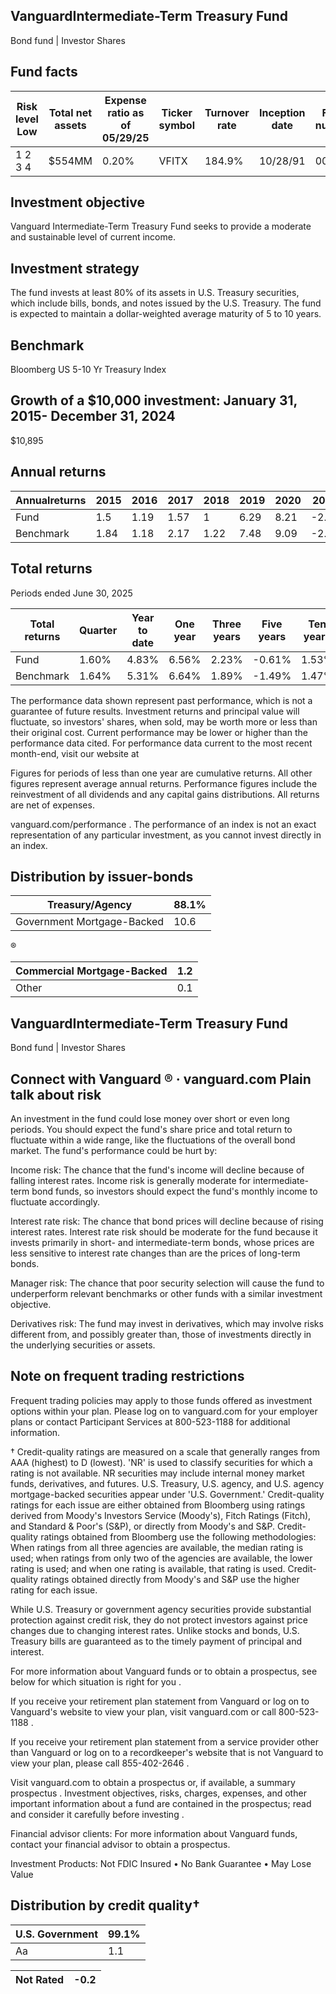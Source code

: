 ## VanguardIntermediate-Term Treasury Fund

Bond fund | Investor Shares

## Fund facts

| Risk level Low   | Total net assets   | Expense ratio as of 05/29/25   | Ticker symbol   | Turnover rate   | Inception date   |   Fund number |
|------------------|--------------------|--------------------------------|-----------------|-----------------|------------------|---------------|
| 1 2 3 4          | $554MM             | 0.20%                          | VFITX           | 184.9%          | 10/28/91         |          0035 |

## Investment objective

Vanguard Intermediate-Term Treasury Fund seeks to provide a moderate and sustainable level of current income.

## Investment strategy

The fund invests at least 80% of its assets in U.S. Treasury securities, which include bills, bonds, and notes issued by the U.S. Treasury. The fund is expected to maintain a dollar-weighted average maturity of 5 to 10 years.

## Benchmark

Bloomberg US 5-10 Yr Treasury Index

## Growth of a $10,000 investment:  January 31, 2015-  December 31, 2024

$10,895

<!-- image -->

## Annual returns

<!-- image -->

| Annualreturns   |   2015 |   2016 |   2017 |   2018 |   2019 |   2020 |   2021 |   2022 |   2023 |   2024 |
|-----------------|--------|--------|--------|--------|--------|--------|--------|--------|--------|--------|
| Fund            |   1.5  |   1.19 |   1.57 |   1    |   6.29 |   8.21 |  -2.29 | -10.43 |   4.07 |   1.38 |
| Benchmark       |   1.84 |   1.18 |   2.17 |   1.22 |   7.48 |   9.09 |  -2.97 | -12.58 |   4.11 |   0.22 |

## Total returns

Periods ended June 30, 2025

| Total returns   | Quarter   | Year to date   | One year   | Three years   | Five years   | Ten years   |
|-----------------|-----------|----------------|------------|---------------|--------------|-------------|
| Fund            | 1.60%     | 4.83%          | 6.56%      | 2.23%         | -0.61%       | 1.53%       |
| Benchmark       | 1.64%     | 5.31%          | 6.64%      | 1.89%         | -1.49%       | 1.47%       |

The performance data shown represent past performance, which is not a guarantee of future results. Investment returns and principal value will fluctuate, so investors' shares, when sold, may be worth more or less than their original cost. Current performance may be lower or higher than the performance data cited. For performance data current to the most recent month-end, visit our website at

Figures for periods of less than one year are cumulative returns. All other figures represent average annual returns. Performance figures include the reinvestment of all dividends and any capital gains distributions. All returns are net of expenses.

vanguard.com/performance  . The performance of an index is not an exact representation of any particular investment, as you cannot invest directly in an index.

## Distribution by issuer-bonds

<!-- image -->

<!-- image -->

| Treasury/Agency            |   88.1% |
|----------------------------|---------|
| Government Mortgage-Backed |    10.6 |

<!-- image -->

®

<!-- image -->

| Commercial Mortgage-Backed   |   1.2 |
|------------------------------|-------|
| Other                        |   0.1 |

## VanguardIntermediate-Term Treasury Fund

Bond fund | Investor Shares

## Connect with Vanguard   ® ·    vanguard.com Plain talk about risk

An investment in the fund could lose money over short or even long periods. You should expect the fund's share price and total return to fluctuate within a wide range, like the fluctuations of the overall bond market. The fund's performance could be hurt by:

Income risk: The chance that the fund's income will decline because of falling interest rates. Income risk is generally moderate for intermediate-term bond funds, so investors should expect the fund's monthly income to fluctuate accordingly.

Interest rate risk: The chance that bond prices will decline because of rising interest rates. Interest rate risk should be moderate for the fund because it invests primarily in short- and intermediate-term bonds, whose prices are less sensitive to interest rate changes than are the prices of long-term bonds.

Manager risk: The chance that poor security selection will cause the fund to underperform relevant benchmarks or other funds with a similar investment objective.

Derivatives risk: The fund may invest in derivatives, which may involve risks different from, and possibly greater than, those of investments directly in the underlying securities or assets.

## Note on frequent trading restrictions

Frequent trading policies may apply to those funds offered as investment options within your plan. Please log on to   vanguard.com for your employer plans or contact Participant Services at 800-523-1188 for additional information.

† Credit-quality ratings are measured on a scale that generally ranges from AAA (highest) to D (lowest). 'NR' is used to classify securities for which a rating is not available. NR securities may include internal money market funds, derivatives, and futures. U.S. Treasury, U.S. agency, and U.S. agency mortgage-backed securities appear under 'U.S. Government.' Credit-quality ratings for each issue are either obtained from Bloomberg using ratings derived from Moody's Investors Service (Moody's), Fitch Ratings (Fitch), and Standard &amp; Poor's (S&amp;P), or directly from Moody's and S&amp;P. Credit-quality ratings obtained from Bloomberg use the following methodologies: When ratings from all three agencies are available, the median rating is used; when ratings from only two of the agencies are available, the lower rating is used; and when one rating is available, that rating is used. Credit-quality ratings obtained directly from Moody's and S&amp;P use the higher rating for each issue.

While U.S. Treasury or government agency securities provide substantial protection against credit risk, they do not protect investors against price changes due to changing interest rates. Unlike stocks and bonds, U.S. Treasury bills are guaranteed as to the timely payment of principal and interest.

For more information about Vanguard funds or to obtain a prospectus, see below for which situation is right for you .

If you receive your retirement plan statement from Vanguard or log on to Vanguard's website to view your plan, visit vanguard.com or call 800-523-1188 .

If you receive your retirement plan statement from a service provider other than Vanguard or log on to a recordkeeper's website that is not Vanguard to view your plan, please call 855-402-2646 .

Visit vanguard.com to obtain a prospectus or, if available, a summary prospectus . Investment objectives, risks, charges, expenses, and other important information about a fund are contained in the prospectus; read and consider it carefully before investing .

Financial advisor clients: For more information about Vanguard funds, contact your financial advisor to obtain a prospectus.

Investment Products: Not FDIC Insured • No Bank Guarantee • May Lose Value

## Distribution by credit quality†

| U.S. Government   |   99.1% |
|-------------------|---------|
| Aa                |     1.1 |

<!-- image -->

| Not Rated   | -0.2   |
|-------------|--------|